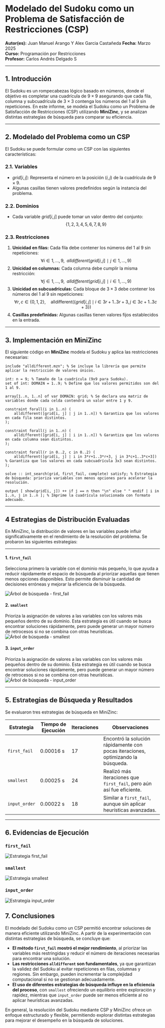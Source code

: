 # Modelado del Sudoku como un Problema de Satisfacción de Restricciones (CSP)

**Autor(es):** Juan Manuel Arango Y Alex Garcia Castañeda
**Fecha:** Marzo 2025  
**Curso:** Programación por Restricciones  
**Profesor:** Carlos Andrés Delgado S

---

## 1. Introducción

El Sudoku es un rompecabezas lógico basado en números, donde el objetivo es completar una cuadrícula de $9 \times 9$ asegurando que cada fila, columna y subcuadrícula de $3 \times 3$ contenga los números del 1 al 9 sin repeticiones. En este informe, se modela el Sudoku como un Problema de Satisfacción de Restricciones (CSP) utilizando **MiniZinc**, y se analizan distintas estrategias de búsqueda para comparar su eficiencia.

---

## 2. Modelado del Problema como un CSP

El Sudoku se puede formular como un CSP con las siguientes características:

### 2.1. Variables

- $grid[i,j]$: Representa el número en la posición $(i,j)$ de la cuadrícula de $9 \times 9$.
- Algunas casillas tienen valores predefinidos según la instancia del problema.

### 2.2. Dominios

- Cada variable $grid[i,j]$ puede tomar un valor dentro del conjunto: $$\{1,2,3,4,5,6,7,8,9\}$$

### 2.3. Restricciones

1. **Unicidad en filas:** Cada fila debe contener los números del 1 al 9 sin repeticiones:
   $$\forall i∈{1,…,9}, \; \; alldifferent({grid[i,j]∣j∈{1,…,9}})$$
2. **Unicidad en columnas:** Cada columna debe cumplir la misma restricción: $$\forall j∈{1,…,9}, \; \; alldifferent({grid[i,j]∣ i∈{1,…,9}})$$
3. **Unicidad en subcuadrículas:** Cada bloque de $3 \times 3$ debe contener los números del 1 al 9 sin repeticiones:
   $$\forall r, c \in \{0, 1, 2\}, \quad \text{alldifferent}(\{ grid[i, j] \mid i \in 3r+1..3r+3, j \in 3c+1..3c+3 \})$$
4. **Casillas predefinidas:** Algunas casillas tienen valores fijos establecidos en la entrada.

---

## 3. Implementación en MiniZinc

El siguiente código en **MiniZinc** modela el Sudoku y aplica las restricciones necesarias:

```minizinc
include "alldifferent.mzn"; % Se incluye la librería que permite aplicar la restricción de valores únicos.

int: n = 9; % Tamaño de la cuadrícula (9x9 para Sudoku).
set of int: DOMAIN = 1..9; % Define que los valores permitidos son del 1 al 9.

array[1..n, 1..n] of var DOMAIN: grid; % Se declara una matriz de variables donde cada celda contendrá un valor entre 1 y 9.

constraint forall(i in 1..n) (
    alldifferent([grid[i, j] | j in 1..n]) % Garantiza que los valores en cada fila sean distintos.
);

constraint forall(j in 1..n) (
    alldifferent([grid[i, j] | i in 1..n]) % Garantiza que los valores en cada columna sean distintos.
);

constraint forall(r in 0..2, c in 0..2) (
    alldifferent([grid[i, j] | i in 3*r+1..3*r+3, j in 3*c+1..3*c+3]) % Garantiza que los valores en cada subcuadrícula 3x3 sean distintos.
);

solve :: int_search(grid, first_fail, complete) satisfy; % Estrategia de búsqueda: prioriza variables con menos opciones para acelerar la resolución.

output [ show(grid[i, j]) ++ if j == n then "\n" else " " endif | i in 1..n, j in 1..n ]; % Imprime la cuadrícula solucionada con formato adecuado.
```

---

## 4 Estrategias de Distribución Evaluadas

En MiniZinc, la distribución de valores en las variables puede influir significativamente en el rendimiento de la resolución del problema. Se probaron las siguientes estrategias:

---

#### 1. `first_fail`

Selecciona primero la variable con el dominio más pequeño, lo que ayuda a reducir rápidamente el espacio de búsqueda al priorizar aquellas que tienen menos opciones disponibles. Esto permite disminuir la cantidad de decisiones erróneas y mejorar la eficiencia de la búsqueda.

![Árbol de búsqueda - first_fail](./images/arbol-sudoku-first_fail.png)

#### 2. `smallest`

Prioriza la asignación de valores a las variables con los valores más pequeños dentro de su dominio. Esta estrategia es útil cuando se busca encontrar soluciones rápidamente, pero puede generar un mayor número de retrocesos si no se combina con otras heurísticas.
![Árbol de búsqueda - smallest](./images/arbol-sudoku-smallest.png)

#### 3. `input_order`

Prioriza la asignación de valores a las variables con los valores más pequeños dentro de su dominio. Esta estrategia es útil cuando se busca encontrar soluciones rápidamente, pero puede generar un mayor número de retrocesos si no se combina con otras heurísticas.
![Árbol de búsqueda - input_order](./images/arbol-sudoku-input_order.png)

---

## 5. Estrategias de Búsqueda y Resultados

Se evaluaron tres estrategias de búsqueda en MiniZinc:

| Estrategia    | Tiempo de Ejecución | Iteraciones | Observaciones                                                                    |
| ------------- | ------------------- | ----------- | -------------------------------------------------------------------------------- |
| `first_fail`  | 0.00016 s           | 17          | Encontró la solución rápidamente con pocas iteraciones, optimizando la búsqueda. |
| `smallest`    | 0.00025 s           | 24          | Realizó más iteraciones que `first_fail`, pero aún así fue eficiente.            |
| `input_order` | 0.00022 s           | 18          | Similar a `first_fail`, aunque sin aplicar heurísticas avanzadas.                |

---

## 6. Evidencias de Ejecución

### `first_fail`

![Estrategia first_fail](./images/sudoku-first_fail.png)

### `smallest`

![Estrategia smallest](./images/sudoku-smallest.png)

### `input_order`

![Estrategia input_order](./images/sudoku-input_order.png)

## 7. Conclusiones

El modelado del Sudoku como un CSP permitió encontrar soluciones de manera eficiente utilizando MiniZinc. A partir de la experimentación con distintas estrategias de búsqueda, se concluye que:

- **El método `first_fail` mostró el mejor rendimiento**, al priorizar las variables más restringidas y reducir el número de iteraciones necesarias para encontrar una solución.
- **Las restricciones `alldifferent` son fundamentales**, ya que garantizan la validez del Sudoku al evitar repeticiones en filas, columnas y regiones. Sin embargo, pueden incrementar la complejidad computacional si no se gestionan adecuadamente.
- **El uso de diferentes estrategias de búsqueda influye en la eficiencia del proceso**, con `smallest` ofreciendo un equilibrio entre exploración y rapidez, mientras que `input_order` puede ser menos eficiente al no aplicar heurísticas avanzadas.

En general, la resolución del Sudoku mediante CSP y MiniZinc ofrece un enfoque estructurado y flexible, permitiendo explorar distintas estrategias para mejorar el desempeño en la búsqueda de soluciones.

